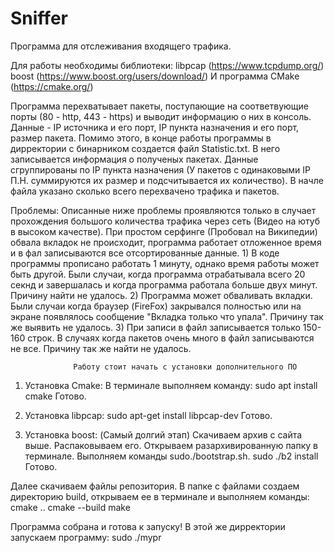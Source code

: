 # Sniffer

Программа для отслеживания входящего трафика.

Для работы необходимы библиотеки: 
      libpcap (https://www.tcpdump.org/)
      boost (https://www.boost.org/users/download/)
И программа CMake (https://cmake.org/)
      
Программа перехватывает пакеты, поступающие на соответвующие порты (80 - http, 443 - https) и выводит информацию о них в консоль.
Данные - IP источника и его порт, IP пункта назначения и его порт, размер пакета.
Помимо этого, в конце работы программы в дирректории с бинарником создается файл Statistic.txt. В него записывается информация о полученых пакетах. Данные сгруппированы по IP пункта назначения (У пакетов с одинаковыми IP П.Н. суммируются их размер и подсчитывается их количество). В начле файла указано сколько всего перехвачено трафика и пакетов.

Проблемы: 
       Описанные ниже проблемы проявляются только в случает прохождения большого количества трафика через сеть (Видео на ютуб в высоком качестве). При простом серфинге (Пробовал на Википедии) обвала вкладок не происходит, программа работает отложенное время и в фал записываются все отсортированные данные.
      1) В коде программы прописано работать 1 минуту, однако время работы может быть другой. Были случаи, когда программа отрабатывала всего 20 секнд и завершалась и когда программа работала больше двух минут. Причину найти не удалось.
      2) Программа может обваливать вкладки. Были случаи когда браузер (FireFox) закрывался полностью или на экране появлялось сообщение "Вкладка только что упала". Причину так же выявить не удалось.
      3) При записи в файл записывается только 150-160 строк. В случаях когда пакетов очень много в файл записываются не все. Причину так же найти не удалось. 
     
                  
                  Работу стоит начать с установки дополнительного ПО
1) Установка Cmake:
      В терминале выполняем команду: sudo apt install cmake
 Готово.
 
 2) Установка libpcap:
      sudo apt-get install libpcap-dev
 Готово.
 
 3) Установка boost: (Самый долгий этап)
      Скачиваем архив с сайта выше. Распаковываем его. Открываем разархивированную папку в терминале. Выполняем команды
      sudo./bootstrap.sh. 
      sudo ./b2 install
 Готово.
 
 Далее скачиваем файлы репозитория. В папке с файлами создаем директорию build, открываем ее в терминале и выполняем команды:
      cmake ..
      cmake --build
      make
      
Программа собрана и готова к запуску!
      В этой же дирректории запускаем программу:
      sudo ./mypr
